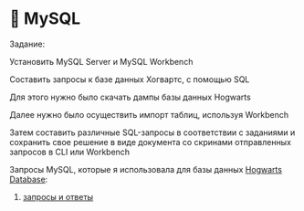 # 🐬 MySQL 
Задание:

Установить MySQL Server и MySQL Workbench

Составить запросы к базе данных Хогвартс, с помощью SQL

Для этого нужно было скачать дампы базы данных Hogwarts

Далее нужно было осуществить импорт таблиц, используя Workbench

Затем составить различные SQL-запросы в соответствии с заданиями и сохранить свое решение в виде документа со скринами отправленных запросов в CLI или Workbench


Запросы MySQL, которые я использовала для базы данных  <a href="https://drive.google.com/drive/u/3/folders/1MC0AttnmlAmugifFlX3hG6pssYZDqpPB "> Hogwarts Database</a>:
1) <a href="https://drive.google.com/file/d/1DsqUMZHHocNqz8lSg8G2_6SQhVLFn0JP/view?usp=sharing"> запросы и ответы 
